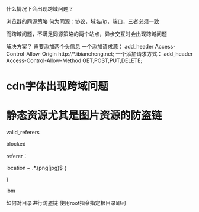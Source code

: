 

什么情况下会出现跨域问题？


浏览器的同源策略
何为同源：协议，域名/ip，端口，三者必须一致

而跨域问题，不满足同源策略的两个站点，异步交互时会出现跨域问题



解决方案？
需要添加两个头信息
一个添加请求源：
add_header Access-Control-Allow-Origin http://*.ibiancheng.net;
一个添加请求方式：
add_header Access-Control-Allow-Method GET,POST,PUT,DELETE;





# cdn字体出现跨域问题



# 静态资源尤其是图片资源的防盗链
valid_referers

blocked

referer：


location ~ .*\.(png|jpg)$ {
	
}

ibm 

如何对目录进行防盗链
使用root指令指定根目录即可

